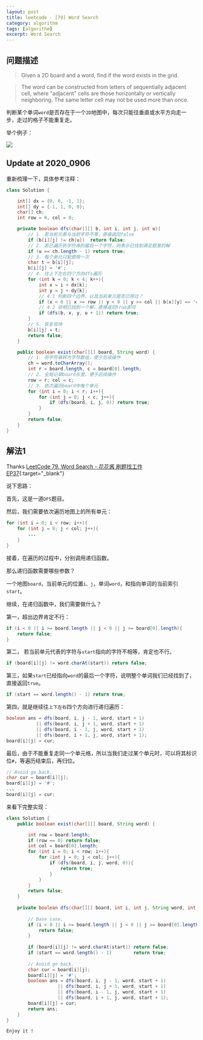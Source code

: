 ```yaml
---
layout: post
title: leetcode - [79] Word Search
category: algorithm
tags: [algorithm]
excerpt: Word Search
---
```


## 问题描述  

> Given a 2D board and a word, find if the word exists in the grid.  

> The word can be constructed from letters of sequentially adjacent cell, where "adjacent" cells are those horizontally or vertically neighboring. The same letter cell may not be used more than once.  

判断某个单词`word`是否存在于一个`2D`地图中，每次只能往垂直或水平方向走一步，走过的格子不能重复走。  



举个例子：  

![](https://yyc-images.oss-cn-beijing.aliyuncs.com/leetcode_79_demo.png)  

## Update at 2020_0906  


重新梳理一下，具体参考注释：  

``` java
class Solution {

    int[] dx = {0, 0, -1, 1};
    int[] dy = {-1, 1, 0, 0};
    char[] ch;
    int row = 0, col = 0;

    private boolean dfs(char[][] b, int i, int j, int u){
        // 1. 若当前元素与当前字符不等，直接返回false
        if (b[i][j] != ch[u])  return false;
        // 2. 若已遍历到字符串的最后一个字符，则表示已找到满足题意的解
        if (u == ch.length - 1) return true;
        // 3. 每个单元只能使用一次
        char t = b[i][j];
        b[i][j] = '#';
        // 4. 往上下左右四个方向dfs遍历
        for (int k = 0; k < 4; k++){
            int x = i + dx[k];
            int y = j + dy[k];
            // 4.1 判断四个边界，以及当前单元是否已用过？
            if (x < 0 || x >= row || y < 0 || y >= col || b[x][y] == '#') continue;
            // 4.2 说明已找到一个解，直接返回true即可
            if (dfs(b, x, y, u + 1)) return true;
        }
        // 5. 恢复现场
        b[i][j] = t;
        return false;
    }

    public boolean exist(char[][] board, String word) {
        // 1. 将字符串转为字符数组，便于后续操作
        ch = word.toCharArray();
        int r = board.length, c = board[0].length;
        // 2. 全局记录board长宽，便于后续操作
        row = r; col = c;
        // 3. 依次遍历board中每个单元
        for (int i = 0; i < r; i++){
            for (int j = 0; j < c; j++){
                if (dfs(board, i, j, 0)) return true;
            }
        }
        return false;
    }
}
```


## 解法1  

Thanks [LeetCode 79. Word Search - 花花酱 刷题找工作 EP37](https://www.youtube.com/watch?v=oUeGFKZvoo4){:target="_blank"}  

说下思路：  

首先，这是一道`DFS`题目。  

然后，我们需要依次遍历地图上的所有单元：  

``` java
for (int i = 0; i < row; i++){
    for (int j = 0; j < col; j++){
        ...
    }
}
```

接着，在遍历的过程中，分别调用递归函数。  

那么递归函数需要哪些参数？  

一个地图`board`，当前单元的位置`i、j`，单词`word`，和指向单词的当前索引`start`。  

继续，在递归函数中，我们需要做什么？  

第一，超出边界肯定不行：  

``` java
if (i < 0 || i >= board.length || j < 0 || j >= board[0].length){
    return false;
}
```

第二， 若当前单元代表的字符与`start`指向的字符不相等，肯定也不行。  

``` java
if (board[i][j] != word.charAt(start)) return false;
```

第三，如果`start`已经指向`word`的最后一个字符，说明整个单词我们已经找到了，直接返回`true`。      

``` java
if (start == word.length() - 1) return true;
```

第四，就是继续往`上下左右`四个方向进行递归遍历：  

``` java
boolean ans = dfs(board, i, j - 1, word, start + 1)
           || dfs(board, i, j + 1, word, start + 1)
           || dfs(board, i - 1, j, word, start + 1)
           || dfs(board, i + 1, j, word, start + 1);
board[i][j] = cur;
```

最后，由于不能重复走同一个单元格，所以当我们走过某个单元时，可以将其标识位`#`，等遍历结束后，再归位。  

``` java
// Avoid go back.
char cur = board[i][j];
board[i][j] = '#';
...
board[i][j] = cur;
```


来看下完整实现：  


``` java
class Solution {
    public boolean exist(char[][] board, String word) {

        int row = board.length;
        if (row == 0) return false;
        int col = board[0].length;
        for (int i = 0; i < row; i++){
            for (int j = 0; j < col; j++){
                if (dfs(board, i, j, word, 0)){
                    return true;
                }
            }
        }
        return false;
    }
    
    private boolean dfs(char[][] board, int i, int j, String word, int start){
        
        // Base case.
        if (i < 0 || i >= board.length || j < 0 || j >= board[0].length){
            return false;
        }
        
        if (board[i][j] != word.charAt(start)) return false;
        if (start == word.length() - 1)        return true;
        
        // Avoid go back.
        char cur = board[i][j];
        board[i][j] = '#';
        boolean ans = dfs(board, i, j - 1, word, start + 1)
                   || dfs(board, i, j + 1, word, start + 1)
                   || dfs(board, i - 1, j, word, start + 1)
                   || dfs(board, i + 1, j, word, start + 1);
        board[i][j] = cur;
        return ans;
    }
}
```

`Enjoy it ! `